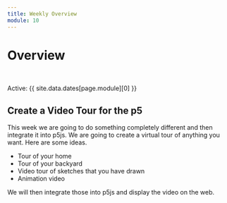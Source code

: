 ```yaml
---
title: Weekly Overview
module: 10
---
```


# Overview


<br />


Active: {{ site.data.dates[page.module][0] }}


## Create a Video Tour for the p5

This week we are going to do something completely different and then integrate it into p5js.  We are going to create a virtual tour of anything you want.  Here are some ideas.

* Tour of your home
* Tour of your backyard
* Video tour of sketches that you have drawn
* Animation video

We will then integrate those into p5js and display the video on the web.

